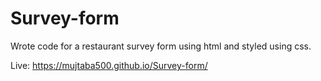 # Survey-form
Wrote code for a restaurant survey form using html and styled using css.

Live: https://mujtaba500.github.io/Survey-form/
